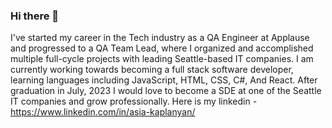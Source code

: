 ### Hi there 👋

I've started my career in the Tech industry as a QA Engineer at Applause and progressed to a QA Team Lead, where I organized and accomplished multiple full-cycle projects with leading Seattle-based IT companies. I am currently working towards becoming a full stack software developer, learning languages including JavaScript, HTML, CSS, C#, And React. After graduation in July, 2023 I would love to become a SDE at one of the Seattle IT companies and grow professionally.
Here is my linkedin - https://www.linkedin.com/in/asia-kaplanyan/
